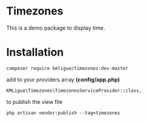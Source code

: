 # Timezones

This is a demo package to display time.

# Installation

    composer require kmligue/timezones:dev-master

add to your providers array **(config/app.php)**

    KMLigue\Timezones\TimezonesServiceProvider::class,

to publish the view file

    php artisan vendor:publish --tag=timezones